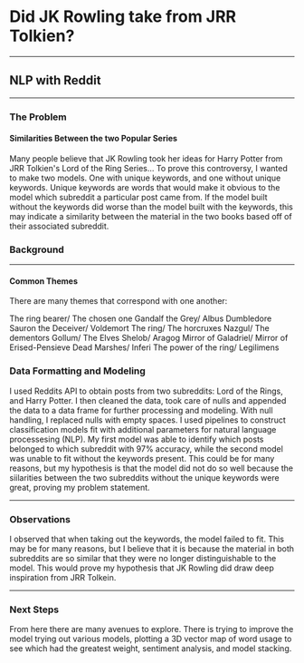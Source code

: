 

# Did JK Rowling take from JRR Tolkien?
---
## NLP with Reddit
---
### The Problem
#### Similarities Between the two Popular Series
Many people believe that JK Rowling took her ideas for Harry Potter from JRR Tolkien's Lord of the Ring Series… 
To prove this controversy, I wanted to make two models. One with unique keywords, and one without unique keywords. Unique keywords are words that would make it obvious to the model which subreddit a particular post came from. If the model built without the keywords did worse than the model built with the keywords, this may indicate a similarity between the material in the two books based off of their associated subreddit.

### Background
---
#### Common Themes
There are many themes that correspond with one another:

The ring bearer/ The chosen one
Gandalf the Grey/ Albus Dumbledore
Sauron the Deceiver/ Voldemort
The ring/ The horcruxes
Nazgul/ The dementors
Gollum/ The Elves
Shelob/ Aragog
Mirror of Galadriel/ Mirror of Erised-Pensieve
Dead Marshes/ Inferi
The power of the ring/ Legilimens


### Data Formatting and Modeling

I used Reddits API to obtain posts from two subreddits: Lord of the Rings, and Harry Potter. I then cleaned the data, took care of nulls and appended the data to a data frame for further processing and modeling. With null handling, I replaced nulls with empty spaces. I used pipelines to construct classification models fit with additional parameters for natural language processesing (NLP). My first model was able to identify which posts belonged to which subreddit with 97% accuracy, while the second model was unable to fit without the keywords present. This could be for many reasons, but my hypothesis is that the model did not do so well because the siilarities between the two subreddits without the unique keywords were great, proving my problem statement. 

---

### Observations

I observed that when taking out the keywords, the model failed to fit. This may be for many reasons, but I believe that it is because the material in both subreddits are so similar that they were no longer distinguishable to the model. This would prove my hypothesis that JK Rowling did draw deep inspiration from JRR Tolkein.

---

### Next Steps
From here there are many avenues to explore. There is trying to improve the model trying out various models, plotting a 3D vector map of word usage to see which had the greatest weight, sentiment analysis, and model stacking. 
